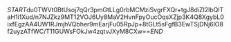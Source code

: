 $START$du0TWVt0BtUsoj7qQr3pmGtLLg0rbMCMziSvgrFXQr+tgJ8diZI2lbQlTaH1i1Xud/n7NJZkz9MT12VOJ6Uy8MaV2HvnFpyOucOqsXZjp3K4Q8XgybL0ixfEgzAA4UW1RJmjhVQbher9mEarjFu05RpJp+8tGLt5sFgfB3EwTSjDNj6lO8f2uyzATfWC/T11GUWsFOkJw4zqtvJXyM8CXw==$END$